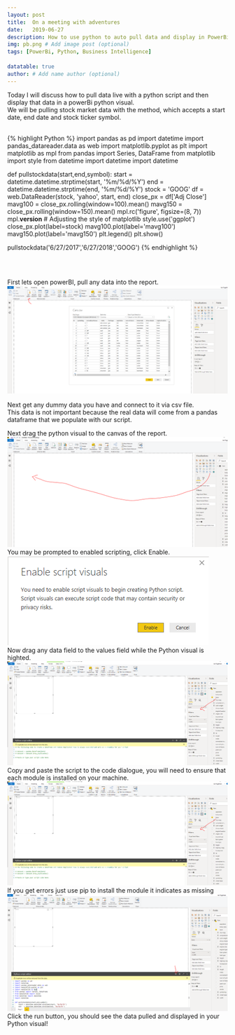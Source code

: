 ```yaml
---
layout: post
title:  On a meeting with adventures
date:   2019-06-27
description: How to use python to auto pull data and display in PowerBi # Add post description (optional)
img: pb.png # Add image post (optional)
tags: [PowerBi, Python, Business Intelligence]

datatable: true
author: # Add name author (optional)
---
```



Today I will discuss how to pull data live with a python script and then display that data in a powerBi python visual.
<br>
We will be pulling stock market data with the method, which accepts a start date, end date and stock ticker symbol.
<br>
<br>

{% highlight Python %}
import pandas as pd
import datetime
import pandas_datareader.data as web
import matplotlib.pyplot as plt
import matplotlib as mpl
from pandas import Series, DataFrame
from matplotlib import style
from datetime import datetime
import datetime

def pullstockdata(start,end,symbol):
    start = datetime.datetime.strptime(start, '%m/%d/%Y')
    end   = datetime.datetime.strptime(end, '%m/%d/%Y')
    stock = 'GOOG'
    df = web.DataReader(stock, 'yahoo', start, end)
    close_px = df['Adj Close']
    mavg100 = close_px.rolling(window=100).mean()
    mavg150 = close_px.rolling(window=150).mean()
    mpl.rc('figure', figsize=(8, 7))
    mpl.__version__
    # Adjusting the style of matplotlib
    style.use('ggplot')
    close_px.plot(label=stock)
    mavg100.plot(label='mavg100')
    mavg150.plot(label='mavg150')
    plt.legend()
    plt.show()
    
pullstockdata('6/27/2017','6/27/2018','GOOG')
{% endhighlight %}   

<br>
<br>

First lets open powerBI, pull any data into the report.
![](/assets/img/Pb1.PNG)

Next get any dummy data you have and connect to it via csv file.
<br>
This data is not important because the real data will come from a pandas dataframe that we populate with our script.
<br>


Next drag the python visual to the canvas of the report.
![](/assets/img/Pb2.PNG)
<br>
You may be prompted to enabled scripting, click Enable.
![](/assets/img/Pb3.PNG)
<br>
Now drag any data field to the values field while the Python visual is highted.
![](/assets/img/Pb4.PNG)
<br>
Copy and paste the script to the code dialogue, you will need to ensure that each module is installed on your machine.
<br>
![](/assets/img/Pb4.PNG)
<br>
If you get errors just use pip to install the module it indicates as missing
<br>
![](/assets/img/Pb5.PNG)
<br>
Click the run button, you should see the data pulled and displayed in your Python visual!






